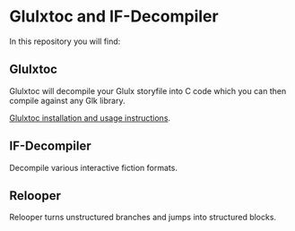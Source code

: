 Glulxtoc and IF-Decompiler
==========================

In this repository you will find:

Glulxtoc
--------

Glulxtoc will decompile your Glulx storyfile into C code which you can then compile against any Glk library.

[Glulxtoc installation and usage instructions](./glulxtoc/README.md).

IF-Decompiler
-------------

Decompile various interactive fiction formats.

Relooper
--------

Relooper turns unstructured branches and jumps into structured blocks.